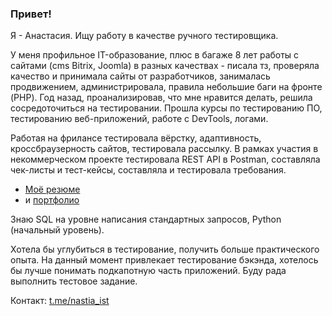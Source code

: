 ### Привет!

Я - Анастасия. Ищу работу в качестве ручного тестировщика. 

У меня профильное IT-образование, плюс в багаже 8 лет работы с сайтами (cms Bitrix, Joomla) в разных качествах - писала тз, проверяла качество и принимала сайты от разработчиков, занималась продвижением, администрировала, правила небольшие баги на фронте (PHP). Год назад, проанализировав, что мне нравится делать, решила сосредоточиться на тестировании. Прошла курсы по тестированию ПО,  тестированию веб-приложений, работе с DevTools, логами.

Работая на фрилансе тестировала вёрстку, адаптивность, кроссбраузерность сайтов, тестировала рассылку. В рамках участия в некоммерческом проекте тестировала REST API в Postman, составляла чек-листы и тест-кейсы, составляла и тестировала требования.

- [Моё резюме](https://drive.google.com/file/d/1e3UZ3RZmYM360AuHXqCxQgOFFsWR-jE3/view?usp=drive_link)
- и [портфолио](https://github.com/nastyaist/portfolio)

Знаю SQL на уровне написания стандартных запросов, Python (начальный уровень). 

Хотела бы углубиться в тестирование, получить больше практического опыта. На данный момент привлекает тестирование бэкэнда, хотелось бы лучше понимать подкапотную часть приложений. Буду рада выполнить тестовое задание.

Контакт: [t.me/nastia_ist](https://t.me/nastia_ist)

<!--
**nastyaist/nastyaist** is a ✨ _special_ ✨ repository because its `README.md` (this file) appears on your GitHub profile.

Here are some ideas to get you started:

- 🔭 I’m currently working on ...
- 🌱 I’m currently learning ...
- 👯 I’m looking to collaborate on ...
- 🤔 I’m looking for help with ...
- 💬 Ask me about ...
- 📫 How to reach me: ...
- 😄 Pronouns: ...
- ⚡ Fun fact: ...
-->
